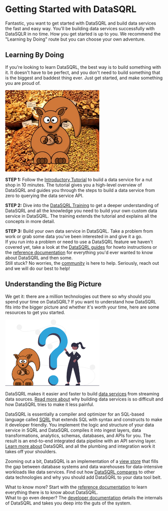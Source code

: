 # Getting Started with DataSQRL

Fantastic, you want to get started with DataSQRL and build data services the fast and easy way. You'll be building data services successfully with DataSQLR in no time. How you get started is up to you. We recommend the "Learning by Doing" route but you can choose your own adventure.

## Learning By Doing

If you're looking to learn DataSQRL, the best way is to build something with it. It doesn't have to be perfect, and you don't need to build something that is the biggest and baddest thing ever. Just get started, and make something you are proud of.

<img src="/img/getting-started/tutorial/nutshop.jpg" alt="Nut Shop Tutorial >|" width="300"/>

**STEP 1:** Follow the [Introductory Tutorial](nutshop-tutorial) to build a data service for a nut shop in 10 minutes. The tutorial gives you a high-level overview of DataSQRL and guides you through the steps to build a data service from zero to querying the data service API.

**STEP 2:** Dive into the [DataSQRL Training](./intro/overview) to get a deeper understanding of DataSQRL and all the knowledge you need to build your own custom data service in DataSQRL. The training extends the tutorial and explains all the concepts in more detail.

**STEP 3:** Build your own data service in DataSQRL. Take a problem from work or grab some data you've been interested in and give it a go. <br />
If you run into a problem or need to use a DataSQRL feature we haven't covered yet, take a look at the [DataSQRL guides](/docs/guides/overview) for howto instructions or the [reference documentation](/docs/reference/overview) for everything you'd ever wanted to know about DataSQRL and then some. <br />
Still stuck? No worries, the [community](/community) is here to help. Seriously, reach out and we will do our best to help!

## Understanding the Big Picture

We get it: there are a million technologies out there so why should you spend your time on DataSQRL? If you want to understand how DataSQRL fits into the bigger picture and whether it's worth your time, here are some resources to get you started.

<img src="/img/index/undraw_questions_sqrl.svg" alt="DataSQRL allows you to build with data >" width="300"/>

DataSQRL makes it easier and faster to build [data services](/docs/getting-started/concepts/data-service) from streaming data sources. [Read more about](why-datasqrl) why building data services is so difficult and how DataSQRL tries to make it less painful.

DataSQRL is essentially a compiler and optimizer for an SQL-based language called [SQRL](/docs/getting-started/concepts/sqrl) that extends SQL with syntax and constructs to make it developer friendly. You implement the logic and structure of your data service in SQRL and DataSQRL compiles it into ingest layers, data transformations, analytics, schemas, databases, and APIs for you. The result is an end-to-end integrated data pipeline with an API serving layer. [Learn more about](/docs/getting-started/concepts/datasqrl) DataSQRL and all the plumbing and integration work it takes off your shoulders.

Zooming out a bit, DataSQRL is an implementation of a [view store](/docs/getting-started/concepts/view-store) that fills the gap between database systems and data warehouses for data-intensive workloads like data services. Find out how [DataSQRL compares](./comparison/overview) to other data technologies and why you should add DataSQRL to your data tool belt.

What to know more? Start with the [reference documentation](/docs/reference/overview) to learn everything there is to know about DataSQRL. <br />
What to go even deeper? The [developer documentation](/docs/dev/overview) details the internals of DataSQRL and takes you deep into the guts of the system.

